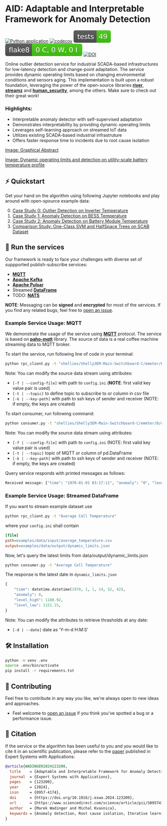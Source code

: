 # AID: Adaptable and Interpretable Framework for Anomaly Detection

<!-- markdownlint-disable MD013 -->
[![Python application](https://github.com/MarekWadinger/online_outlier_detection/actions/workflows/python-app.yml/badge.svg)](https://github.com/MarekWadinger/online_outlier_detection/actions/workflows/python-app.yml)
[![codecov](https://codecov.io/gh/MarekWadinger/adaptive-interpretable-ad/graph/badge.svg?token=BIS0A7CF1F)](https://codecov.io/gh/MarekWadinger/adaptive-interpretable-ad)
[![Test Status](/reports/test-badge.svg)](https://htmlpreview.github.io/?https://github.com/MarekWadinger/online_outlier_detection/blob/main/reports/junit/report/index.html)
[![Flake8 Status](/reports/flake8-badge.svg)](https://htmlpreview.github.io/?https://github.com/MarekWadinger/online_outlier_detection/blob/main/reports/flake8/report/index.html)
[![DOI](https://zenodo.org/badge/DOI/10.1109/j.eswa.2024.123200.svg)](https://doi.org/10.1016/j.eswa.2024.123200)
<!-- markdownlint-enable MD013 -->

Online outlier detection service for industrial SCADA-based infrastructures for
low-latency detection and change-point adaptation.
The service provides dynamic operating limits based on changing environmental
conditions and sensors aging. This implementation is built upon a robust
foundation, leveraging the power of the open-source libraries
**[river](https://github.com/online-ml/river)**,
**[streamz](https://github.com/python-streamz/streamz)** and
**[human_security](https://github.com/mdipierro/human_security)**, among the
others. Make sure to check out their great work!

### Highlights:

* Interpretable anomaly detector with self-supervised adaptation
* Demonstrates interpretability by providing dynamic operating limits
* Leverages self-learning approach on streamed IoT data
* Utilizes existing SCADA-based industrial infrastruture
* Offers faster response time to incidents due to root cause isolation

[Image: Graphical Abstract](https://github.com/MarekWadinger/online_outlier_detection/blob/main/publications/ESwA2023/figures/ESwA23%20-%20Graphical%20Abstract%20-%20Latex%20font.pdf)

[Image: Dynamic operating limits and detection on utility-scale battery temperature profile](https://github.com/MarekWadinger/online_outlier_detection/blob/main/publications/ESwA2023/figures/TERRA_thresh_4days.pdf)

## ⚡️ Quickstart

Get your hand on the algorithm using following Jupyter notebooks and play
around with open-spource example data:

0. [Case Study 0: Outlier Detection on Inverter Temperature](https://github.com/MarekWadinger/online_outlier_detection/blob/main/examples/03_conditional_ae_2023.ipynb)
1. [Case Study 1: Anomaly Detection on BESS Temperature](https://github.com/MarekWadinger/online_outlier_detection/blob/main/examples/03_conditional_ae_2023.ipynb)
2. [Case Study 2: Anomaly Detection on Battery Module Temperature](https://github.com/MarekWadinger/online_outlier_detection/blob/main/examples/04_eco_pack_presov.ipynb)
3. [Comparison Study: One-Class SVM and HalfSpace Trees on SCAB Dataset](https://github.com/MarekWadinger/online_outlier_detection/blob/main/examples/04_eco_pack_presov.ipynb)

## 🏃 Run the services

Our framework is ready to face your challenges with diverse set of suppported
publish-subscribe services:

* [**MQTT**](https://mqtt.org)
* [**Apache Kafka**](https://kafka.apache.org)
* [**Apache Pulsar**](https://pulsar.apache.org)
* Streamed [**DataFrame**](https://pandas.pydata.org)
* TODO: [**NATS**](https://nats.io)

**NOTE**: Messaging can be **signed** and **encrypted** for most of the
services. If you find any related bugs, feel free to
[open an issue](https://github.com/MarekWadinger/online_outlier_detection/issues/new/choose).

### Example Service Usage: MQTT

We demonstrate the usage of the service using
[**MQTT**](https://mqtt.org) protocol. The service is based on
[**paho-mqtt**](https://pypi.org/project/paho-mqtt/) library. The source of data
is a real coffee machine streaming data to MQTT broker.

To start the service, run following line of code in your terminal:

```bash
python rpc_client.py -t "shellies/Shelly3EM-Main-Switchboard-C/emeter/0/power"
```

Note: You can modify the source data stream using attributes:

* `[-f | --config-file]` with path to `config.ini`
(**NOTE**: first valid key value pair is used)
* `[-t | --topic]` to define topic to subscribe to or column in csv file
* `[-k | --key-path]` with path to ssh keys of sender and receiver
(NOTE: if empty, the keys are created)

To start consumer, run following command:

<!-- markdownlint-disable MD013 -->
```bash
python consumer.py -t "shellies/Shelly3EM-Main-Switchboard-C/emeter/0/dynamic_limits"
```
<!-- markdownlint-enable MD013 -->

Note: You can modify the source data stream using attributes:

* `[-f | --config-file]` with path to `config.ini`
(NOTE: first valid key value pair is used)
* `[-t | --topic]` topic of MQTT or column of pd.DataFrame
* `[-k | --key-path]` with path to ssh keys of sender and receiver
(NOTE: if empty, the keys are created)

Query service responds with printed messages as follows:

<!-- markdownlint-disable MD013 -->
```bash
Received message: {"time": "1970-01-01 03:17:11", "anomaly": "0", "level_high":"658.396223558289", "level_low": "635.8731097750442"}
```
<!-- markdownlint-enable MD013 -->

### Example Service Usage: Streamed DataFrame

If you want to stream example dataset use

```bash
python rpc_client.py -t "Average Cell Temperature"
```

where your `config.ini` shall contain

```ini
[file]
path=examples/data/input/average_temperature.csv
output=examples/data/output/dynamic_limits.json
```

Now, let's query the latest limits from data/output/dynamic_limits.json

```bash
python consumer.py -t "Average Cell Temperature"
```

The response is the latest date in `dynamic_limits.json`

```python
{
    "time": datetime.datetime(1970, 1, 1, 14, 52, 42),
    "anomaly": 0,
    "level_high": 1180.92,
    "level_low": 1151.15,
}
```

Note: You can modify the attributes to retrieve thrasholds at any date:

* `[-d | --date]` date as 'Y-m-d H:M:S'

## 🛠 Installation

```bash
python -m venv .env
source .env/bin/activate
pip install -r requirements.txt
```

## 👐 Contributing

Feel free to contribute in any way you like, we're always open to new ideas and
approaches.

* Feel welcome to
[open an issue](https://github.com/MarekWadinger/online_outlier_detection/issues/new/choose)
if you think you've spotted a bug or a performance issue.

## 💬 Citation

If the service or the algorithm has been useful to you and you would like to
cite it in an scientific publication, please refer to the
[paper](https://doi.org/10.1016/j.eswa.2024.123200)
published in Expert Systems with Applications:

```bibtex
@article{WADINGER2024123200,
  title    = {Adaptable and Interpretable Framework for Anomaly Detection in SCADA-based industrial systems},
  journal  = {Expert Systems with Applications},
  pages    = {123200},
  year     = {2024},
  issn     = {0957-4174},
  doi      = {https://doi.org/10.1016/j.eswa.2024.123200},
  url      = {https://www.sciencedirect.com/science/article/pii/S0957417424000654},
  author   = {Marek Wadinger and Michal Kvasnica},
  keywords = {Anomaly detection, Root cause isolation, Iterative learning, Statistical learning, Self-supervised learning},
}
```

<!--
## 📝 License

This algorithm is free and open-source software licensed under the []().
  -->
